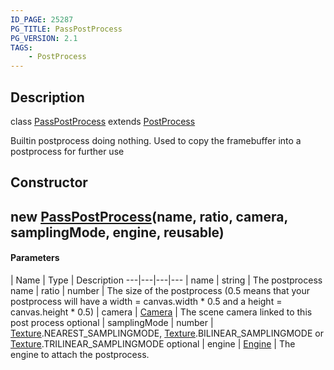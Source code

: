 ```yaml
---
ID_PAGE: 25287
PG_TITLE: PassPostProcess
PG_VERSION: 2.1
TAGS:
    - PostProcess
---
```

## Description

class [PassPostProcess](/classes/2.4/PassPostProcess) extends [PostProcess](/classes/2.4/PostProcess)

Builtin postprocess doing nothing. Used to copy the framebuffer into a postprocess for further use

## Constructor

## new [PassPostProcess](/classes/2.4/PassPostProcess)(name, ratio, camera, samplingMode, engine, reusable)



#### Parameters
 | Name | Type | Description
---|---|---|---
 | name | string |    The postprocess name
 | ratio | number |    The size of the postprocess (0.5 means that your postprocess will have a width = canvas.width * 0.5 and a height = canvas.height * 0.5)
 | camera | [Camera](/classes/2.4/Camera) |    The scene camera linked to this post process
optional | samplingMode | number |    [Texture](/classes/2.4/Texture).NEAREST_SAMPLINGMODE, [Texture](/classes/2.4/Texture).BILINEAR_SAMPLINGMODE or [Texture](/classes/2.4/Texture).TRILINEAR_SAMPLINGMODE
optional | engine | [Engine](/classes/2.4/Engine) |    The engine to attach the postprocess.
